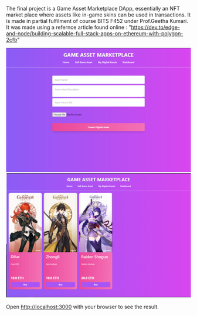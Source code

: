 The final project is a Game Asset Marketplace DApp, essentially an NFT market place where assets like in-game skins can be used in transactions. It is made in partial fulfilment of course BITS F452 under Prof.Geetha Kumari. It was made using a refernce article found online : "https://dev.to/edge-and-node/building-scalable-full-stack-apps-on-ethereum-with-polygon-2cfb" 

![alt text](https://github.com/itsSirish/game-asset-dapp/blob/main/images/Capture.PNG)
![alt text](https://github.com/itsSirish/game-asset-dapp/blob/main/images/Capture8.PNG)

Open [http://localhost:3000](http://localhost:3000) with your browser to see the result.

